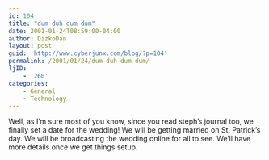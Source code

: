 ```yaml
---
id: 104
title: "dum duh dum dum"
date: 2001-01-24T08:59:00-04:00
author: DizkoDan
layout: post
guid: 'http://www.cyberjunx.com/blog/?p=104'
permalink: /2001/01/24/dum-duh-dum-dum/
ljID:
    - '260'
categories:
    - General
    - Technology
---
```


Well, as I’m sure most of you know, since you read steph’s journal too, we finally set a date for the wedding! We will be getting married on St. Patrick’s day. We will be broadcasting the wedding online for all to see. We’ll have more details once we get things setup.